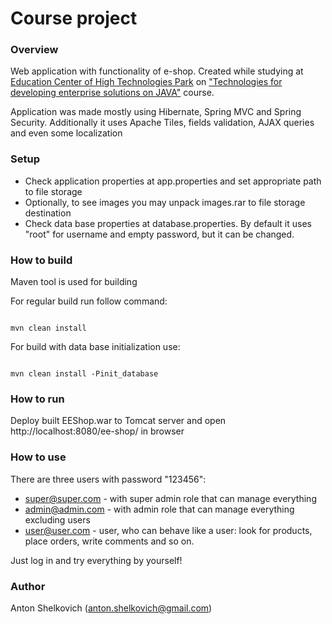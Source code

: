# Course project

### Overview
Web application with functionality of e-shop. Created while studying at <a href="https://www.it-academy.by/">Education Center of High Technologies Park</a> on <a href="https://www.it-academy.by/course/java-developer/jd2-tekhnologii-razrabotki-enterprise-resheniy-na-java/">"Technologies for developing enterprise solutions on JAVA"</a> course.

Application was made mostly using Hibernate, Spring MVC and Spring Security. Additionally it uses Apache Tiles, fields validation, AJAX queries and even some localization  

### Setup
* Check application properties at app.properties and set appropriate path to file storage
* Optionally, to see images you may unpack images.rar to file storage destination
* Check data base properties at database.properties. By default it uses "root" for username and empty password, but it can be changed.


### How to build
Maven tool is used for building


For regular build run follow command:
````

mvn clean install

````

For build with data base initialization use:
````

mvn clean install -Pinit_database

````

### How to run
Deploy built EEShop.war to Tomcat server and open http://localhost:8080/ee-shop/ in browser

### How to use
There are three users with password "123456":
* super@super.com - with super admin role that can manage everything
* admin@admin.com - with admin role that can manage everything excluding users
* user@user.com - user, who can behave like a user: look for products, place orders, write comments and so on.

Just log in and try everything by yourself!

### Author
Anton Shelkovich (anton.shelkovich@gmail.com)